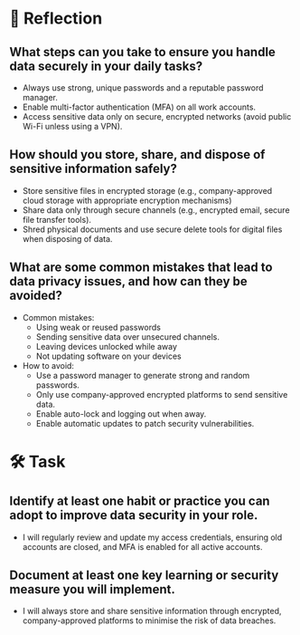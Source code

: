 # 📝 Reflection

## What steps can you take to ensure you handle data securely in your daily tasks?
- Always use strong, unique passwords and a reputable password manager.
- Enable multi-factor authentication (MFA) on all work accounts.
- Access sensitive data only on secure, encrypted networks (avoid public Wi-Fi unless using a VPN).

## How should you store, share, and dispose of sensitive information safely?
- Store sensitive files in encrypted storage (e.g., company-approved cloud storage with appropriate encryption mechanisms)
- Share data only through secure channels (e.g., encrypted email, secure file transfer tools).
- Shred physical documents and use secure delete tools for digital files when disposing of data.

## What are some common mistakes that lead to data privacy issues, and how can they be avoided?
- Common mistakes:
    - Using weak or reused passwords
    - Sending sensitive data over unsecured channels.
    - Leaving devices unlocked while away
    - Not updating software on your devices
- How to avoid:
    - Use a password manager to generate strong and random passwords.
    - Only use company-approved encrypted platforms to send sensitive data.
    - Enable auto-lock and logging out when away.
    - Enable automatic updates to patch security vulnerabilities.

# 🛠️ Task

## Identify at least one habit or practice you can adopt to improve data security in your role.
- I will regularly review and update my access credentials, ensuring old accounts are closed, and MFA is enabled for all active accounts.

## Document at least one key learning or security measure you will implement.
- I will always store and share sensitive information through encrypted, company-approved platforms to minimise the risk of data breaches.